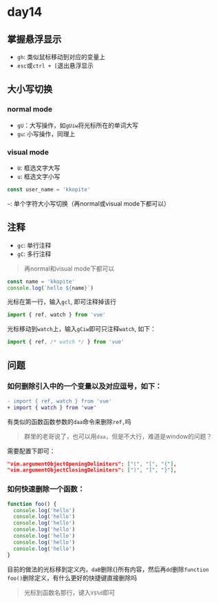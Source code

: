 # day14

## 掌握悬浮显示

- `gh`: 类似鼠标移动到对应的变量上
- `esc`或`ctrl + [`退出悬浮显示

## 大小写切换

### normal mode

- `gU`：大写操作，如`gUiw`将光标所在的单词大写
- `gu`: 小写操作，同理上

### visual mode

- `U`: 框选文字大写
- `u`: 框选文字小写


```js
const user_name = 'kkopite'
```

`~`: 单个字符大小写切换（再normal或visual mode下都可以）

## 注释

- `gc`: 单行注释
- `gC`: 多行注释

> 再normal和visual mode下都可以

```js
const name = 'kkopite'
console.log(`hello ${name}`)
```

光标在第一行，输入`gcl`, 即可注释掉该行

```js
import { ref, watch } from 'vue'
```

光标移动到`watch`上，输入`gCiw`即可只注释`watch`, 如下：

```js
import { ref, /* watch */ } from 'vue'
```

## 问题

### 如何删除引入中的一个变量以及对应逗号，如下：

```diff
- import { ref, watch } from 'vue'
+ import { watch } from 'vue'
```

有类似的函数函数参数的`daa`命令来删除`ref,`吗

> 群里的老哥说了，也可以用`daa`，但是不大行，难道是window的问题？

需要配置下即可：

```json
"vim.argumentObjectOpeningDelimiters": ["(", "[", "{"],
"vim.argumentObjectClosingDelimiters": [")", "]", "}"],
```

### 如何快速删除一个函数：

```js
function foo() {
  console.log('hello')
  console.log('hello')
  console.log('hello')
  console.log('hello')
  console.log('hello')
  console.log('hello')
  console.log('hello')
}
```

目前的做法的光标移到定义内，`daB`删除{}所有内容，然后再`dd`删除`function foo()`删除定义，有什么更好的快捷键直接删除吗

> 光标到函数名那行，键入`V$%d`即可